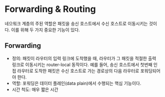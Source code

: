 # Forwarding & Routing
네으워크 계층의 주된 역할은 패킷을 송신 호스트에서 수신 호스트로 이동시키는 것이다. 이를 위해 두 가지 중요한 기능이 있다.
## Forwarding
- 정의: 패킷이 라우터의 입력 링크에 도착했을 때, 라우터가 그 패킷을 적절한 출력 링크로 이동시키는 router-local 동작이다. 예를 들어, 송신 호스트에서 첫번째 인접 라우터로 도착한 패킷은 수신 호스트로 가는 경로상의 다음 라우터로 포워딩되어야 한다.
- 역할: 포워딩은 데이터 플레인(data plain)에서 수행되는 핵심 기능이다.
- 시간 척도: 매우 짧은 시간